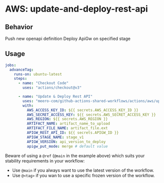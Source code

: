 # AWS: update-and-deploy-rest-api

## Behavior

Push new openapi definition
Deploy ApiGw on specified stage

## Usage

```yaml
jobs:
  advanceTag:
    runs-on: ubuntu-latest
    steps:
      - name: "Checkout Code"
        uses: "actions/checkout@v3"

      - name: "Update & Deploy Rest API"
        uses: "meero-com/github-actions-shared-workflows/actions/aws/update-and-deploy-rest-api@main"
        with:
          AWS_ACCESS_KEY_ID: ${{ secrets.AWS_ACCESS_KEY_ID }}
          AWS_SECRET_ACCESS_KEY: ${{ secrets.AWS_SECRET_ACCESS_KEY }}
          AWS_REGION: ${{ secrets.AWS_REGION }}
          ARTIFACT_NAME: artifact_name_to_upload
          ARTIFACT_FILE_NAME: artifact_file.ext
          APIGW_REST_API_ID: ${{ secrets.APIGW_ID }}
          APIGW_STAGE_NAME: stage_v1
          APIGW_VERSION: api_version_to_deploy
          apigw_put_mode: merge # default value
```

Beware of using a `@ref` (`@main` in the example above) which suits your stability requirements in your workflow:

* Use `@main` if you always want to use the latest version of the workflow.
* Use `@<tag>` if you wan to use a specific frozen version of the workflow.

